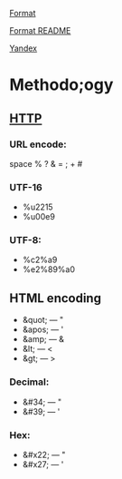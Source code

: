[Format](/format-README)

<a target=_blank href="https://github.com/gusevna/format-README">Format README</a>

<a target=_blank href="http://www.yandex.ru">Yandex</a>

# Methodo;ogy
## [HTTP](https://github.com/gusevna/LuckyHunt/blob/master/tech_http.md)
### URL encode:
space % ? & = ; + #

### UTF-16
* %u2215
* %u00e9

### UTF-8:
* %c2%a9
* %e2%89%a0

## HTML encoding
* &amp;quot; — "
* &amp;apos; — '
* &amp;amp; — &
* &amp;lt; — <
* &amp;gt; — >
  
### Decimal:
* &amp;#34; — "</code>
* &amp;#39; — '

### Hex:
* &amp;#x22; — "
* &amp;#x27; — '




